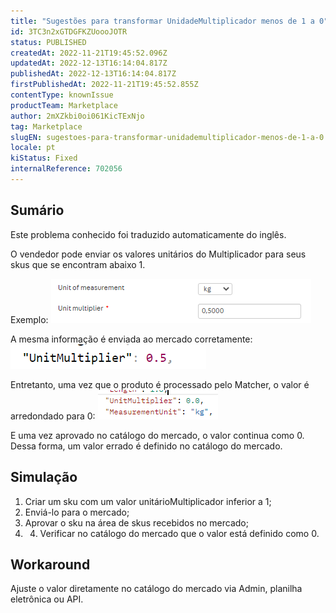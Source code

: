 ```yaml
---
title: "Sugestões para transformar UnidadeMultiplicador menos de 1 a 0"
id: 3TC3n2xGTDGFKZUoooJOTR
status: PUBLISHED
createdAt: 2022-11-21T19:45:52.096Z
updatedAt: 2022-12-13T16:14:04.817Z
publishedAt: 2022-12-13T16:14:04.817Z
firstPublishedAt: 2022-11-21T19:45:52.855Z
contentType: knownIssue
productTeam: Marketplace
author: 2mXZkbi0oi061KicTExNjo
tag: Marketplace
slugEN: sugestoes-para-transformar-unidademultiplicador-menos-de-1-a-0
locale: pt
kiStatus: Fixed
internalReference: 702056
---
```


## Sumário

<div class="alert alert-info">
  <p>Este problema conhecido foi traduzido automaticamente do inglês.</p>
</div>



O vendedor pode enviar os valores unitários do Multiplicador para seus skus que se encontram abaixo 1.

Exemplo:
 ![](https://raw.githubusercontent.com/vtexdocs/help-center-content/refs/heads/main/docs/pt/known-issues/Marketplace/sugestoes-para-transformar-unidademultiplicador-menos-de-1-a-0_1.png)

A mesma informação é enviada ao mercado corretamente:
 ![](https://raw.githubusercontent.com/vtexdocs/help-center-content/refs/heads/main/docs/pt/known-issues/Marketplace/sugestoes-para-transformar-unidademultiplicador-menos-de-1-a-0_2.png)

Entretanto, uma vez que o produto é processado pelo Matcher, o valor é arredondado para 0:
 ![](https://raw.githubusercontent.com/vtexdocs/help-center-content/refs/heads/main/docs/pt/known-issues/Marketplace/sugestoes-para-transformar-unidademultiplicador-menos-de-1-a-0_3.png)

E uma vez aprovado no catálogo do mercado, o valor continua como 0. Dessa forma, um valor errado é definido no catálogo do mercado.


##

## Simulação



1. Criar um sku com um valor unitárioMultiplicador inferior a 1;
2. Enviá-lo para o mercado;
3. Aprovar o sku na área de skus recebidos no mercado;
4. 4. Verificar no catálogo do mercado que o valor está definido como 0.


##

## Workaround


Ajuste o valor diretamente no catálogo do mercado via Admin, planilha eletrônica ou API.

